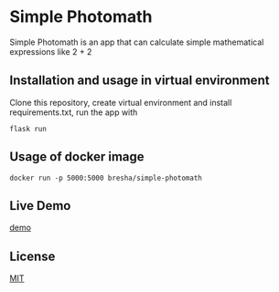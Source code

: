 # Simple Photomath

Simple Photomath is an app that can calculate simple mathematical expressions like 2 + 2

## Installation and usage in virtual environment

Clone this repository, create virtual environment and install requirements.txt, run the app with 

```flask run```

## Usage of docker image

```docker run -p 5000:5000 bresha/simple-photomath```

## Live Demo
[demo](https://stark-atoll-67860.herokuapp.com/)

## License
[MIT](https://choosealicense.com/licenses/mit/)